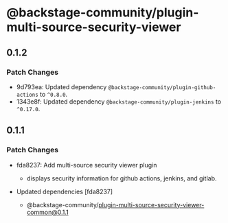 # @backstage-community/plugin-multi-source-security-viewer

## 0.1.2

### Patch Changes

- 9d793ea: Updated dependency `@backstage-community/plugin-github-actions` to `^0.8.0`.
- 1343e8f: Updated dependency `@backstage-community/plugin-jenkins` to `^0.17.0`.

## 0.1.1

### Patch Changes

- fda8237: Add multi-source security viewer plugin

  - displays security information for github actions, jenkins, and gitlab.

- Updated dependencies [fda8237]
  - @backstage-community/plugin-multi-source-security-viewer-common@0.1.1
